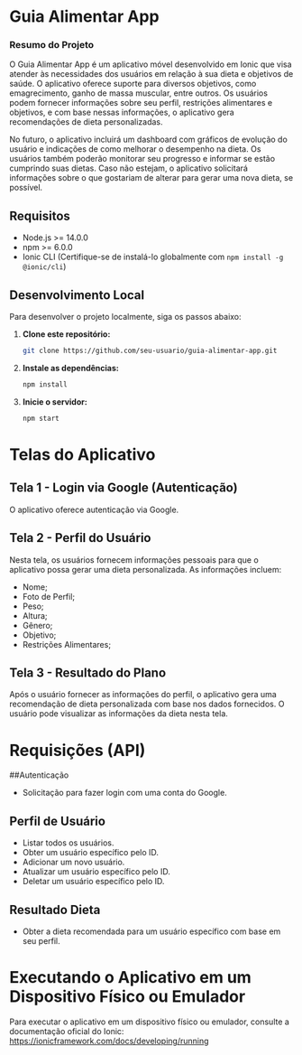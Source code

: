 # Guia Alimentar App

### Resumo do Projeto

O Guia Alimentar App é um aplicativo móvel desenvolvido em Ionic que visa atender às necessidades dos usuários em relação à sua dieta e objetivos de saúde. O aplicativo oferece suporte para diversos objetivos, como emagrecimento, ganho de massa muscular, entre outros. Os usuários podem fornecer informações sobre seu perfil, restrições alimentares e objetivos, e com base nessas informações, o aplicativo gera recomendações de dieta personalizadas.

No futuro, o aplicativo incluirá um dashboard com gráficos de evolução do usuário e indicações de como melhorar o desempenho na dieta. Os usuários também poderão monitorar seu progresso e informar se estão cumprindo suas dietas. Caso não estejam, o aplicativo solicitará informações sobre o que gostariam de alterar para gerar uma nova dieta, se possível.

## Requisitos

- Node.js >= 14.0.0
- npm >= 6.0.0
- Ionic CLI (Certifique-se de instalá-lo globalmente com `npm install -g @ionic/cli`)

## Desenvolvimento Local

Para desenvolver o projeto localmente, siga os passos abaixo:

1. **Clone este repositório:**

   ```bash
   git clone https://github.com/seu-usuario/guia-alimentar-app.git

2. **Instale as dependências:**

   ```bash
   npm install

3. **Inicie o servidor:**

   ```bash
   npm start

# Telas do Aplicativo

## Tela 1 - Login via Google (Autenticação)
O aplicativo oferece autenticação via Google.

## Tela 2 - Perfil do Usuário
Nesta tela, os usuários fornecem informações pessoais para que o aplicativo possa gerar uma dieta personalizada. As informações incluem:

- Nome;
- Foto de Perfil;
- Peso;
- Altura;
- Gênero;
- Objetivo;
- Restrições Alimentares;

## Tela 3 - Resultado do Plano
Após o usuário fornecer as informações do perfil, o aplicativo gera uma recomendação de dieta personalizada com base nos dados fornecidos. O usuário pode visualizar as informações da dieta nesta tela.

# Requisições (API)

##Autenticação
- Solicitação para fazer login com uma conta do Google.

## Perfil de Usuário
- Listar todos os usuários.
- Obter um usuário específico pelo ID.
- Adicionar um novo usuário.
- Atualizar um usuário específico pelo ID.
- Deletar um usuário específico pelo ID.

## Resultado Dieta
- Obter a dieta recomendada para um usuário específico com base em seu perfil.

# Executando o Aplicativo em um Dispositivo Físico ou Emulador
Para executar o aplicativo em um dispositivo físico ou emulador, consulte a documentação oficial do Ionic: https://ionicframework.com/docs/developing/running
